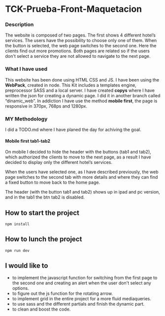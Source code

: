 # TCK-Prueba-Front-Maquetacion
 
### Description

The website is composed of two pages. The first shows 4 different hotel’s services. The users have the possibility to choose only one of them. When the button is selected, the web page switches to the second one. Here the clients find out more promotions.
Both pages are related so if the users don't select a service they are not allowed to navigate to the next page.
 

### What I have used

This website has been done using HTML CSS and JS. I have been using the **WebPack**, created in node. This Kit includes a templates engine, preprocessor SASS and a local server.
I have created **copys** where I have written the json for creating a dynamic page. I did it in another branch called “dinamic_web”.
In addiction I have use the method **mobile first**, the page is responsive in 370px, 768ps and 1280px.

### MY Methodology 
I did a TODO.md where I have planed the day for achiving the goal.


#### Mobile first tab1-tab2

On mobile I decided to hide the header with the buttons (tab1 and tab2), which authorized the clients to move to the next page, as a result I have decided to display only the different hotel’s services. 
 
When the users have selected one, as I have described previously, the web page switches to the second tab with more details and where they can find a fixed button to move back to the home page.
 
The header (with the button tab1 and tab2) shows up in ipad and pc version, and in the tab1 the btn tab2 is disabled.

## How to start the project

```
npm install
```
## How to lunch the project

```
npm run dev
```

## I would like to 

* to implement the javascript function for switching from the first page to the second one and creating an alert when the user don't select any options. 
* to figure out the js function for the rotating arrow. 
*  to implement grid in the entire project for a more fluid mediaqueries.
* to use sass and the different partials and finish the dynamic part. 
* to clean and boost the code.


